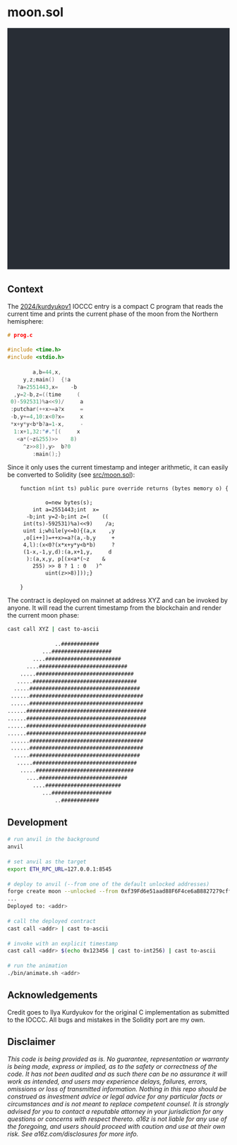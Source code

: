 # moon.sol

![Moon Phase Animation](static/moon.svg)

## Context

The [2024/kurdyukov1](https://www.ioccc.org/2024/kurdyukov1/index.html) IOCCC entry is a compact C program that reads the current time and prints the current phase of the moon from the Northern hemisphere:

```c
# prog.c

#include <time.h>
#include <stdio.h>

        a,b=44,x,
     y,z;main()  {!a
   ?a=2551443,x=    -b
  ,y=2-b,z=((time     (
 0)-592531)%a<<9)/     a
 :putchar(++x>=a?x     =
 -b,y+=4,10:x<0?x=     x
 *x+y*y<b*b?a=1-x,     -
  1:x+1,32:"#."[(     x
   <a*(~z&255)>>    8)
     ^z>>8]),y>  b?0
        :main();}
```

Since it only uses the current timestamp and integer arithmetic, it can easily be converted to Solidity (see [src/moon.sol](https://github.com/0xkarmacoma/moon.sol/blob/main/src/moon.sol)):

```solidity
    function n(int ts) public pure override returns (bytes memory o) {

            o=new bytes(s);
        int a=2551443;int  x=
      -b;int y=2-b;int z=(    ((
     int(ts)-592531)%a)<<9)    /a;
     uint i;while(y<=b){(a,x    ,y
     ,o[i++])=++x>=a?(a,-b,y     +
     4,l):(x<0?(x*x+y*y<b*b)     ?
     (1-x,-1,y,d):(a,x+1,y,     d
      ):(a,x,y, p[(x<a*(~z    &
        255) >> 8 ? 1 : 0   )^
            uint(z>>8)]));}

    }
```

The contract is deployed on mainnet at address XYZ and can be invoked by anyone. It will read the current timestamp from the blockchain and render the current moon phase:

```sh
cast call XYZ | cast to-ascii

               ..############
           ...###################
        ....########################
      ....############################
    .....###############################
   .....#################################
  .....###################################
 ......####################################
 ......####################################
......######################################
......######################################
......######################################
......######################################
 ......####################################
 ......####################################
  .....###################################
   .....#################################
    .....###############################
      ....############################
        ....########################
           ...###################
               ..############
```

## Development

```sh
# run anvil in the background
anvil

# set anvil as the target
export ETH_RPC_URL=127.0.0.1:8545

# deploy to anvil (--from one of the default unlocked addresses)
forge create moon --unlocked --from 0xf39Fd6e51aad88F6F4ce6aB8827279cffFb92266  --broadcast
...
Deployed to: <addr>

# call the deployed contract
cast call <addr> | cast to-ascii

# invoke with an explicit timestamp
cast call <addr> $(echo 0x123456 | cast to-int256) | cast to-ascii

# run the animation
./bin/animate.sh <addr>
```

## Acknowledgements

Credit goes to Ilya Kurdyukov for the original C implementation as submitted to the IOCCC. All bugs and mistakes in the Solidity port are my own.

## Disclaimer

_This code is being provided as is. No guarantee, representation or warranty is being made, express or implied, as to the safety or correctness of the code. It has not been audited and as such there can be no assurance it will work as intended, and users may experience delays, failures, errors, omissions or loss of transmitted information. Nothing in this repo should be construed as investment advice or legal advice for any particular facts or circumstances and is not meant to replace competent counsel. It is strongly advised for you to contact a reputable attorney in your jurisdiction for any questions or concerns with respect thereto. a16z is not liable for any use of the foregoing, and users should proceed with caution and use at their own risk. See a16z.com/disclosures for more info._
